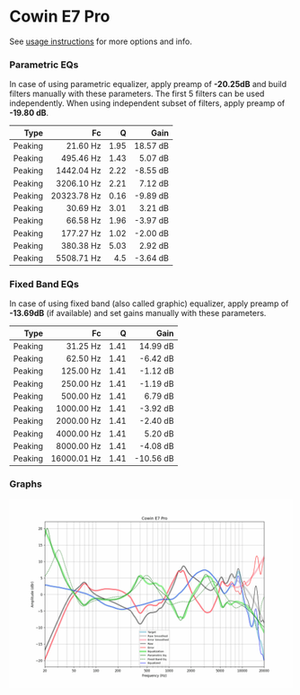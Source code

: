 # Cowin E7 Pro
See [usage instructions](https://github.com/jaakkopasanen/AutoEq#usage) for more options and info.

### Parametric EQs
In case of using parametric equalizer, apply preamp of **-20.25dB** and build filters manually
with these parameters. The first 5 filters can be used independently.
When using independent subset of filters, apply preamp of **-19.80 dB**.

| Type    | Fc          |    Q | Gain     |
|--------:|------------:|-----:|---------:|
| Peaking | 21.60 Hz    | 1.95 | 18.57 dB |
| Peaking | 495.46 Hz   | 1.43 | 5.07 dB  |
| Peaking | 1442.04 Hz  | 2.22 | -8.55 dB |
| Peaking | 3206.10 Hz  | 2.21 | 7.12 dB  |
| Peaking | 20323.78 Hz | 0.16 | -9.89 dB |
| Peaking | 30.69 Hz    | 3.01 | 3.21 dB  |
| Peaking | 66.58 Hz    | 1.96 | -3.97 dB |
| Peaking | 177.27 Hz   | 1.02 | -2.00 dB |
| Peaking | 380.38 Hz   | 5.03 | 2.92 dB  |
| Peaking | 5508.71 Hz  | 4.5  | -3.64 dB |

### Fixed Band EQs
In case of using fixed band (also called graphic) equalizer, apply preamp of **-13.69dB**
(if available) and set gains manually with these parameters.

| Type    | Fc          |    Q | Gain      |
|--------:|------------:|-----:|----------:|
| Peaking | 31.25 Hz    | 1.41 | 14.99 dB  |
| Peaking | 62.50 Hz    | 1.41 | -6.42 dB  |
| Peaking | 125.00 Hz   | 1.41 | -1.12 dB  |
| Peaking | 250.00 Hz   | 1.41 | -1.19 dB  |
| Peaking | 500.00 Hz   | 1.41 | 6.79 dB   |
| Peaking | 1000.00 Hz  | 1.41 | -3.92 dB  |
| Peaking | 2000.00 Hz  | 1.41 | -2.40 dB  |
| Peaking | 4000.00 Hz  | 1.41 | 5.20 dB   |
| Peaking | 8000.00 Hz  | 1.41 | -4.08 dB  |
| Peaking | 16000.01 Hz | 1.41 | -10.56 dB |

### Graphs
![](./Cowin%20E7%20Pro.png)